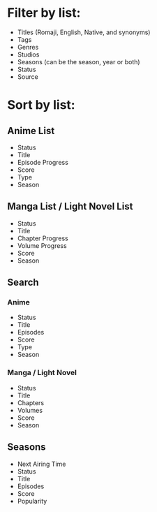 # Filter by list:
*  Titles (Romaji, English, Native, and synonyms)
*  Tags
*  Genres
*  Studios
*  Seasons (can be the season, year or both)
*  Status
*  Source

# Sort by list:
## Anime List
* Status
* Title
* Episode Progress
* Score
* Type
* Season
## Manga List / Light Novel List
* Status
* Title
* Chapter Progress
* Volume Progress
* Score
* Season
## Search
### Anime
* Status
* Title
* Episodes
* Score
* Type
* Season
### Manga / Light Novel
* Status
* Title
* Chapters
* Volumes
* Score
* Season
## Seasons
* Next Airing Time
* Status
* Title
* Episodes
* Score
* Popularity
